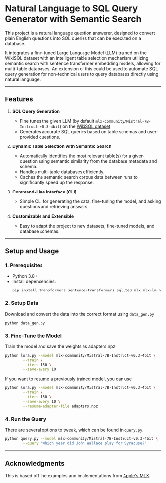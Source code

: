 # **Natural Language to SQL Query Generator with Semantic Search**  

This project is a natural language question answerer, designed to convert plain English questions into SQL queries that can be executed on a database. 

It integrates a fine-tuned Large Language Model (LLM) trained on the WikiSQL dataset with an intelligent table selection mechanism utilizing semantic search with sentence transformer embedding models, allowing for multi-table databases. An extension of this could be used to automate SQL query generation for non-technical users to query databases directly using natural language.  

---

## **Features**

1. **SQL Query Generation**  
   - Fine tunes the given LLM (by default `mlx-community/Mistral-7B-Instruct-v0.3-4bit`) on the [WikiSQL dataset](https://github.com/salesforce/WikiSQL/tree/master)
   - Generates accurate SQL queries based on table schemas and user-provided questions.  

2. **Dynamic Table Selection with Semantic Search**  
   - Automatically identifies the most relevant table(s) for a given question using semantic similarity from the database metadata and schema.  
   - Handles multi-table databases efficiently.  
   - Caches the semantic search corpus data between runs to significantly speed up the response.

3. **Command-Line Interface (CLI)**  
   - Simple CLI for generating the data, fine-tuning the model, and asking questions and retrieving answers.  

4. **Customizable and Extensible**  
   - Easy to adapt the project to new datasets, fine-tuned models, and database schemas.  


---

## **Setup and Usage**
### **1. Prerequisites**
- Python 3.8+
- Install dependencies:
  ```bash
  pip install transformers sentence-transformers sqlite3 mlx mlx-lm numpy
  ```

### **2. Setup Data**
Download and convert the data into the correct format using `data_gen.py`
```bash
python data_gen.py
```
### **3. Fine-Tune the Model**
Train the model and save the weights as adapters.npz
```bash
python lora.py --model mlx-community/Mistral-7B-Instruct-v0.3-4bit \
        --train \
        --iters 150 \
        --save-every 10
```
If you want to resume a previously trained model, you can use
```bash
python lora.py --model mlx-community/Mistral-7B-Instruct-v0.3-4bit \
        --train \
        --iters 150 \
        --save-every 10 \
        --resume-adapter-file adapters.npz
```
### **4. Run the Query**
There are several options to tweak, which can be found in `query.py`.
```bash
python query.py --model mlx-community/Mistral-7B-Instruct-v0.3-4bit \
        --query "Which year did John Wallace play for Syracuse?"
```

---

## Acknowledgments
This is based off the examples and implementations from [Apple's MLX](https://github.com/ml-explore/mlx-examples/tree/main).

<!-- 
---

## **File Structure**
```plaintext
.
├── README.md               # Project documentation
├── qa_cli.py               # Main CLI application
├── generate_sql.py         # SQL generation using fine-tuned LLM
├── table_selection.py      # Table selection logic using semantic similarity
├── setup.sql               # Example SQLite database setup
├── sample.db               # Pre-configured sample database
└── requirements.txt        # Python dependencies
``` -->
<!-- 
---

## **Example Walkthrough**
### **Input Question:**
```bash
Which team has the most wins?
```

### **Generated SQL Query:**
```sql
SELECT name FROM teams WHERE wins = (SELECT MAX(wins) FROM teams);
```

### **Query Result:**
```plaintext
name
-----
Lakers
``` -->
<!-- 
---

## **How It Works**
1. **Table Selection**:  
   The app extracts metadata from the database and uses a semantic similarity model to identify the most relevant table for the question.  

2. **SQL Generation**:  
   The selected table schema and the question are combined into a prompt for the fine-tuned LLM, which outputs the corresponding SQL query.  

3. **SQL Execution**:  
   The query is executed on the database, and the results are displayed to the user.

---

## **Future Enhancements**
- **Multi-Table Querying**: Extend support for complex questions that require joins across multiple tables.  
- **Dynamic Schema Learning**: Automatically update the metadata when the database schema changes.  
- **Web App Integration**: Deploy as a web-based app using Flask or Streamlit.  
- **Confidence Scoring**: Show confidence levels for the generated SQL query, with an option for user validation.   -->
<!-- 
---

## **Key Skills Demonstrated**
- **LLM Fine-Tuning**: Customized a language model to handle SQL generation tasks with high accuracy.  
- **Semantic Similarity**: Designed an intelligent table selection mechanism using embedding-based similarity models.  
- **Database Management**: Implemented robust database querying and schema handling techniques.  
- **Software Development**: Built a CLI tool with extensibility and real-world applications in mind.  

---

## **Project Goals**
This project showcases advanced knowledge in **natural language processing**, **large language models**, and **database interaction**, making it an ideal addition to applications for internships and roles in:  
- **Machine Learning/AI**: Demonstrates LLM fine-tuning and intelligent system design.  
- **Data Engineering**: Highlights database querying and schema analysis.  
- **Software Engineering**: Reflects skills in building scalable, user-focused tools.  

---

## **Contact**
**Rohan Timmaraju**  
[GitHub Profile](https://github.com/RohanTimmaraju)  
Feel free to reach out for any questions or collaboration opportunities!   -->